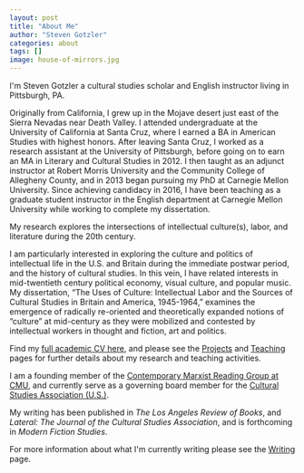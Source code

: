 ```yaml
---
layout: post
title: "About Me"
author: "Steven Gotzler"
categories: about
tags: []
image: house-of-mirrors.jpg
---
```

I'm Steven Gotzler a cultural studies scholar and English instructor living in Pittsburgh, PA.

Originally from California, I grew up in the Mojave desert just east of the Sierra Nevadas near Death Valley. I attended undergraduate at the University of California at Santa Cruz, where I earned a BA in American Studies with highest honors. After leaving Santa Cruz, I worked as a research assistant at the University of Pittsburgh, before going on to earn an MA in Literary and Cultural Studies in 2012. I then taught as an adjunct instructor at Robert Morris University and the Community College of Allegheny County, and in 2013 began pursuing my PhD at Carnegie Mellon University. Since achieving candidacy in 2016, I have been teaching as a graduate student instructor in the English department at Carnegie Mellon University while working to complete my dissertation.  

My research explores the intersections of intellectual culture(s), labor, and literature during the 20th century.

I am particularly interested in exploring the culture and politics of intellectual life in the U.S. and Britain during the immediate postwar period, and the history of cultural studies. In this vein, I have related interests in mid-twentieth century political economy, visual culture, and popular music. My dissertation, “The Uses of Culture: Intellectual Labor and the Sources of Cultural Studies in Britain and America, 1945-1964,” examines the emergence of radically re-oriented and theoretically expanded notions of “culture” at mid-century as they were mobilized and contested by intellectual workers in thought and fiction, art and politics.

Find my [full academic CV here](#insert_file), and please see the [Projects](#insert_link) and [Teaching](#insert_link) pages for further details about my research and teaching activities.

I am a founding member of the [Contemporary Marxist Reading Group at CMU](https://cmrg-cmu.org/), and currently serve as a governing board member for the [Cultural Studies Association (U.S.)](https://culturalstudiesassociation.org).

My writing has been published in *The Los Angeles Review of Books*, and *Lateral: The Journal of the Cultural Studies Association*, and is forthcoming in *Modern Fiction Studies*.

For more information about what I'm currently writing please see the [Writing](#insert_link) page.
